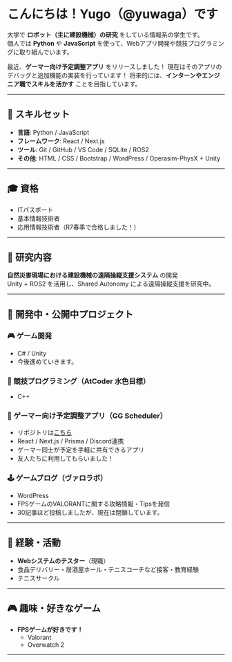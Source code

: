 # こんにちは！Yugo（@yuwaga）です

大学で **ロボット（主に建設機械）の研究** をしている情報系の学生です。  
個人では **Python** や **JavaScript** を使って、Webアプリ開発や競技プログラミングに取り組んでいます。

最近、**ゲーマー向け予定調整アプリ** をリリースしました！
現在はそのアプリのデバッグと追加機能の実装を行っています！
将来的には、**インターンやエンジニア職でスキルを活かす** ことを目指しています。

---

## 🔧 スキルセット

- **言語**: Python / JavaScript
- **フレームワーク**: React / Next.js
- **ツール**: Git / GitHub / VS Code / SQLite / ROS2
- **その他**: HTML / CSS / Bootstrap / WordPress / Operasim-PhysX + Unity

---

## 🎓 資格

- ITパスポート
- 基本情報技術者
- 応用情報技術者（R7春季で合格しました！）

---

## 🧪 研究内容

**自然災害現場における建設機械の遠隔操縦支援システム** の開発  
Unity + ROS2 を活用し、Shared Autonomy による遠隔操縦支援を研究中。

---

## 🚀 開発中・公開中プロジェクト

### 🎮 ゲーム開発
- C# / Unity
- 今後進めていきます。
  
### 🧠 競技プログラミング（AtCoder 水色目標）
- C++

### 📅 ゲーマー向け予定調整アプリ（GG Scheduler）
- リポジトリは[こちら](https://github.com/yuwaga3220/gg_scheduler)
- React / Next.js / Prisma / Discord連携
- ゲーマー同士が予定を手軽に共有できるアプリ
- 友人たちに利用してもらいました！

### 🕹 ゲームブログ（ヴァロラボ）
- WordPress
- FPSゲームのVALORANTに関する攻略情報・Tipsを発信
- 30記事ほど投稿しましたが、現在は閉鎖しています。



---

## 💼 経験・活動

- **Webシステムのテスター**（現職）
- 食品デリバリー・居酒屋ホール・テニスコーチなど接客・教育経験
- テニスサークル

---

## 🎮 趣味・好きなゲーム

- **FPSゲームが好きです！**
  - Valorant
  - Overwatch 2

---
